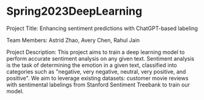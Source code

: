 # Spring2023DeepLearning
Project Title: Enhancing sentiment predictions with ChatGPT-based labeling

Team Members: Astrid Zhao, Avery Chen, Rahul Jain

Project Description: This project aims to train a deep learning model to perform accurate sentiment analysis on any given text. Sentiment analysis is the task of determining the emotion in a given text, classified into categories such as "negative, very negative, neutral, very positive, and positive". We aim to leverage existing datasets: customer movie reviews with sentimental labelings from Stanford Sentiment Treebank to train our model.
